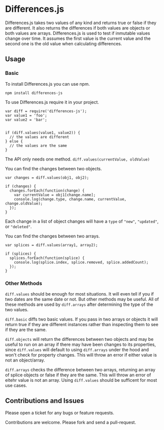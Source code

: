 # Differences.js

Differences.js takes two values of any kind and returns true or false if they are different. It also returns the
differences if both values are objects or both values are arrays. Differences.js is used to test if inmutable values
change over time. It assumes the first value is the current value and the second one is the old value when calculating
differences.

## Usage

### Basic

To install Differences.js you can use npm.

```
npm install differences-js
```

To use Differences.js require it in your project.

```
var diff = require('differences-js');
var value1 = 'foo';
var value2 = 'bar';


if (diff.values(value1, value2)) {
  // the values are different
} else {
  // the values are the same
}
```

The API only needs one method. `diff.values(currentValue, oldValue)`

You can find the changes between two objects.

```
var changes = diff.values(obj1, obj2);

if (changes) {
  changes.forEach(function(change) {
    var currentValue = obj1[change.name];
    console.log(change.type, change.name, currentValue, change.oldValue);
  });
}
```

Each change in a list of object changes will have a `type` of `"new"`, `"updated"`, or `"deleted"`.

You can find the changes between two arrays.

```
var splices = diff.values(array1, array2);

if (splices) {
  splices.forEach(function(splice) {
    console.log(splice.index, splice.removed, splice.addedCount);
  });
}
```

### Other Methods

`diff.values` should be enough for most situations. It will even tell if you if two dates are the same date or not. But
other methods may be useful. All of these methods are used by `diff.arrays` after determining the type of the two
values.

`diff.basic` diffs two basic values. If you pass in two arrays or objects it will return true if they are different
instances rather than inspecting them to see if they are the same.

`diff.objects` will return the differences between two objects and may be useful to run on an array if there may have
been changes to its properties, since `diff.values` will default to using `diff.arrays` under the hood and won't check
for property changes. This will throw an error if either value is not an object/array.

`diff.arrays` checks the difference between two arrays, returning an array of splice objects or false if they are the
same. This will throw an error of eitehr value is not an array. Using `diff.values` should be sufficent for most use
cases.

## Contributions and Issues

Please open a ticket for any bugs or feature requests.

Contributions are welcome. Please fork and send a pull-request.
